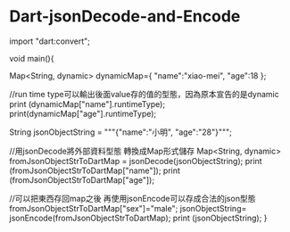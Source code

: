 # Dart-jsonDecode-and-Encode
import "dart:convert";

void main(){
  
  Map<String, dynamic> dynamicMap={
    "name":"xiao-mei",
    "age":18
  };
  
  //run time type可以輸出後面value存的值的型態，因為原本宣告的是dynamic
  print (dynamicMap["name"].runtimeType);
  print(dynamicMap["age"].runtimeType);
  
  String jsonObjectString = """{"name":"小明", "age":"28"}""";
  
  //用jsonDecode將外部資料型態 轉換成Map形式儲存
  Map<String, dynamic> fromJsonObjectStrToDartMap = jsonDecode(jsonObjectString);
  print (fromJsonObjectStrToDartMap["name"]);
  print (fromJsonObjectStrToDartMap["age"]);
  
  //可以把東西存回map之後 再使用jsonEncode可以存成合法的json型態
  fromJsonObjectStrToDartMap["sex"]="male";
  jsonObjectString= jsonEncode(fromJsonObjectStrToDartMap);
  print (jsonObjectString);
}
